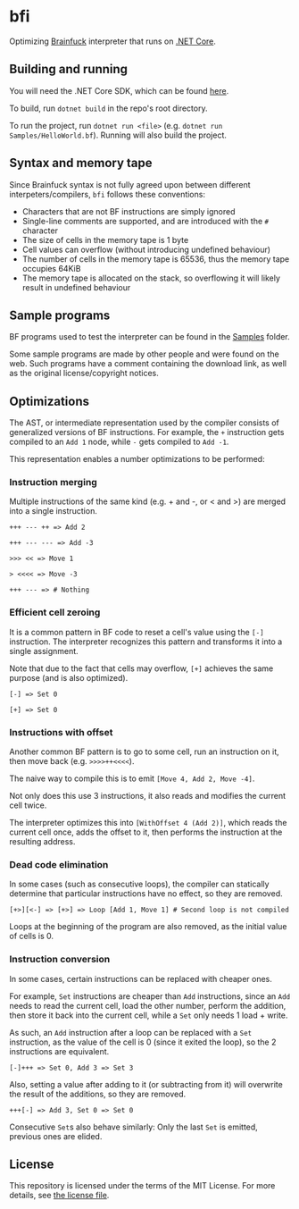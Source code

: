 # bfi

Optimizing [Brainfuck](https://en.wikipedia.org/wiki/Brainfuck) interpreter that runs on [.NET Core](https://en.wikipedia.org/wiki/.NET_Core).

## Building and running

You will need the .NET Core SDK, which can be found [here](https://dotnet.microsoft.com/download).

To build, run `dotnet build` in the repo's root directory.

To run the project, run `dotnet run <file>` (e.g. `dotnet run Samples/HelloWorld.bf`). Running will also build the project.

## Syntax and memory tape

Since Brainfuck syntax is not fully agreed upon between different interpeters/compilers, `bfi` follows these conventions:

* Characters that are not BF instructions are simply ignored
* Single-line comments are supported, and are introduced with the `#` character
* The size of cells in the memory tape is 1 byte
* Cell values can overflow (without introducing undefined behaviour)
* The number of cells in the memory tape is 65536, thus the memory tape occupies 64KiB
* The memory tape is allocated on the stack, so overflowing it will likely result in undefined behaviour

## Sample programs

BF programs used to test the interpreter can be found in the [Samples](Samples/) folder.

Some sample programs are made by other people and were found on the web. Such programs have a comment containing the download link, as well as the original license/copyright notices.

## Optimizations

The AST, or intermediate representation used by the compiler consists of generalized versions of BF instructions.
For example, the `+` instruction gets compiled to an `Add 1` node, while `-` gets compiled to `Add -1`.

This representation enables a number optimizations to be performed:

### Instruction merging

Multiple instructions of the same kind (e.g. + and -, or < and >) are merged into a single instruction.

```bf
+++ --- ++ => Add 2
```

```bf
+++ --- --- => Add -3
```

```bf
>>> << => Move 1
```

```bf
> <<<< => Move -3
```

```bf
+++ --- => # Nothing
```

### Efficient cell zeroing

It is a common pattern in BF code to reset a cell's value using the `[-]` instruction.
The interpreter recognizes this pattern and transforms it into a single assignment.

Note that due to the fact that cells may overflow, `[+]` achieves the same purpose (and is also optimized).

```bf
[-] => Set 0
```

```bf
[+] => Set 0
```

### Instructions with offset

Another common BF pattern is to go to some cell, run an instruction on it, then move back (e.g. `>>>>++<<<<`).

The naive way to compile this is to emit `[Move 4, Add 2, Move -4]`.

Not only does this use 3 instructions, it also reads and modifies the current cell twice.

The interpreter optimizes this into `[WithOffset 4 (Add 2)]`, which reads the current cell once, adds the offset to it, then performs the instruction at the resulting address.

### Dead code elimination

In some cases (such as consecutive loops), the compiler can statically determine that particular instructions have no effect, so they are removed.

```bf
[+>][<-] => [+>] => Loop [Add 1, Move 1] # Second loop is not compiled
```

Loops at the beginning of the program are also removed, as the initial value of cells is 0.

### Instruction conversion

In some cases, certain instructions can be replaced with cheaper ones.

For example, `Set` instructions are cheaper than `Add` instructions, since an `Add` needs to read the current cell, load the other number, perform the addition, then store it back into the current cell, while a `Set` only needs 1 load + write.

As such, an `Add` instruction after a loop can be replaced with a `Set` instruction, as the value of the cell is 0 (since it exited the loop), so the 2 instructions are equivalent.

```bf
[-]+++ => Set 0, Add 3 => Set 3
```

Also, setting a value after adding to it (or subtracting from it) will overwrite the result of the additions, so they are removed.

```bf
+++[-] => Add 3, Set 0 => Set 0
```

Consecutive `Set`s also behave similarly: Only the last `Set` is emitted, previous ones are elided.

## License

This repository is licensed under the terms of the MIT License.
For more details, see [the license file](LICENSE.txt).

